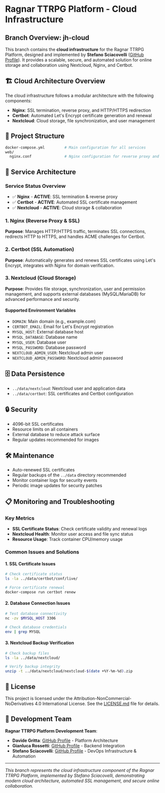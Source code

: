 # Ragnar TTRPG Platform - Cloud Infrastructure

## Branch Overview: jh-cloud

This branch contains the **cloud infrastructure** for the Ragnar TTRPG Platform, designed and implemented by **Stefano Sciacovelli** ([GitHub Profile](https://github.com/M04ph3u2)). It provides a scalable, secure, and automated solution for online storage and collaboration using Nextcloud, Nginx, and Certbot.

## 🏗️ Cloud Architecture Overview

The cloud infrastructure follows a modular architecture with the following components:

- **Nginx**: SSL termination, reverse proxy, and HTTP/HTTPS redirection
- **Certbot**: Automated Let's Encrypt certificate generation and renewal
- **Nextcloud**: Cloud storage, file synchronization, and user management

## 📁 Project Structure

```sh
docker-compose.yml         # Main configuration for all services
web/
  nginx.conf               # Nginx configuration for reverse proxy and SSL
```

## 🚀 Service Architecture

### Service Status Overview

- ✅ **Nginx** - **ACTIVE**: SSL termination & reverse proxy
- ✅ **Certbot** - **ACTIVE**: Automated SSL certificate management
- ✅ **Nextcloud** - **ACTIVE**: Cloud storage & collaboration

### 1. Nginx (Reverse Proxy & SSL)

**Purpose**: Manages HTTP/HTTPS traffic, terminates SSL connections, redirects HTTP to HTTPS, and handles ACME challenges for Certbot.

### 2. Certbot (SSL Automation)

**Purpose**: Automatically generates and renews SSL certificates using Let's Encrypt, integrates with Nginx for domain verification.

### 3. Nextcloud (Cloud Storage)

**Purpose**: Provides file storage, synchronization, user and permission management, and supports external databases (MySQL/MariaDB) for advanced performance and security.

#### Supported Environment Variables

- `DOMAIN`: Main domain (e.g., example.com)
- `CERTBOT_EMAIL`: Email for Let's Encrypt registration
- `MYSQL_HOST`: External database host
- `MYSQL_DATABASE`: Database name
- `MYSQL_USER`: Database user
- `MYSQL_PASSWORD`: Database password
- `NEXTCLOUD_ADMIN_USER`: Nextcloud admin user
- `NEXTCLOUD_ADMIN_PASSWORD`: Nextcloud admin password

## 🗄️ Data Persistence

- `../data/nextcloud`: Nextcloud user and application data
- `../data/certbot`: SSL certificates and Certbot configuration

## 🔒 Security

- 4096-bit SSL certificates
- Resource limits on all containers
- External database to reduce attack surface
- Regular updates recommended for images

## 🛠️ Maintenance

- Auto-renewed SSL certificates
- Regular backups of the `../data` directory recommended
- Monitor container logs for security events
- Periodic image updates for security patches

## 📋 Monitoring and Troubleshooting

### Key Metrics

- **SSL Certificate Status**: Check certificate validity and renewal logs
- **Nextcloud Health**: Monitor user access and file sync status
- **Resource Usage**: Track container CPU/memory usage

### Common Issues and Solutions

#### 1. SSL Certificate Issues

```bash
# Check certificate status
ls -la ../data/certbot/conf/live/

# Force certificate renewal
docker-compose run certbot renew
```

#### 2. Database Connection Issues

```bash
# Test database connectivity
nc -zv $MYSQL_HOST 3306

# Check database credentials
env | grep MYSQL
```

#### 3. Nextcloud Backup Verification

```bash
# Check backup files
ls -la ../data/nextcloud/

# Verify backup integrity
unzip -t ../data/nextcloud/nextcloud-$(date +%Y-%m-%d).zip
```

## 📝 License

This project is licensed under the Attribution-NonCommercial-NoDerivatives 4.0 International License. See the [LICENSE.md](LICENSE.md) file for details.

## 👥 Development Team

**Ragnar TTRPG Platform Development Team**:

- **Davide Gritta**: [GitHub Profile](https://github.com/GrittaGit) - Platform Architecture
- **Gianluca Rossetti**: [GitHub Profile](https://github.com/Ross9519) - Backend Integration
- **Stefano Sciacovelli**: [GitHub Profile](https://github.com/M04ph3u2) - DevOps Infrastructure & Automation

---

*This branch represents the cloud infrastructure component of the Ragnar TTRPG Platform, implemented by Stefano Sciacovelli, demonstrating modern cloud architecture, automated SSL management, and secure online collaboration.*

